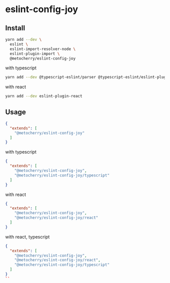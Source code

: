 # eslint-config-joy

## Install

```bash
yarn add --dev \
  eslint \
  eslint-import-resolver-node \
  eslint-plugin-import \
  @metocherry/eslint-config-joy
```

with typescript

```bash
yarn add --dev @typescript-eslint/parser @typescript-eslint/eslint-plugin
```

with react

```bash
yarn add --dev eslint-plugin-react 
```

## Usage

```json
{
  "extends": [
    "@metocherry/eslint-config-joy"
  ]
}
```

with typescript

```json
{
  "extends": [
    "@metocherry/eslint-config-joy",
    "@metocherry/eslint-config-joy/typescript"
  ]
}
```

with react

```json
{
  "extends": [
    "@metocherry/eslint-config-joy",
    "@metocherry/eslint-config-joy/react"
  ]
}
```

with react, typescript

```json
{
  "extends": [
    "@metocherry/eslint-config-joy",
    "@metocherry/eslint-config-joy/react",
    "@metocherry/eslint-config-joy/typescript"
  ]
}
``

